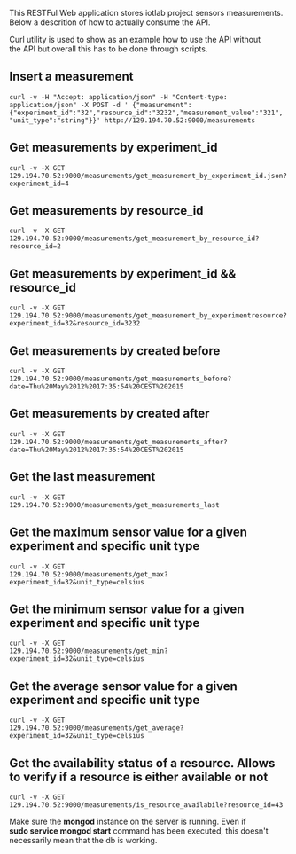 This RESTFul Web application stores iotlab project sensors measurements.  
Below a descrition of how to actually consume the API.

Curl utility is used to show as an example how to use the API without  
the API but overall this has to be done through scripts.

## Insert a measurement

    curl -v -H "Accept: application/json" -H "Content-type: application/json" -X POST -d ' {"measurement":{"experiment_id":"32","resource_id":"3232","measurement_value":"321",
    "unit_type":"string"}}' http://129.194.70.52:9000/measurements

## Get measurements by experiment_id

    curl -v -X GET  
    129.194.70.52:9000/measurements/get_measurement_by_experiment_id.json?experiment_id=4

## Get measurements by resource_id

    curl -v -X GET  
    129.194.70.52:9000/measurements/get_measurement_by_resource_id?resource_id=2

## Get measurements by experiment_id \&\& resource_id

    curl -v -X GET  
    129.194.70.52:9000/measurements/get_measurement_by_experimentresource?experiment_id=32&resource_id=3232

## Get measurements by created before

    curl -v -X GET  
    129.194.70.52:9000/measurements/get_measurements_before?date=Thu%20May%2012%2017:35:54%20CEST%202015

## Get measurements by created after

    curl -v -X GET  
    129.194.70.52:9000/measurements/get_measurements_after?date=Thu%20May%2012%2017:35:54%20CEST%202015

## Get the last measurement

    curl -v -X GET  
    129.194.70.52:9000/measurements/get_measurements_last

## Get the maximum sensor value for a given experiment and specific unit type

    curl -v -X GET  
    129.194.70.52:9000/measurements/get_max?experiment_id=32&unit_type=celsius

## Get the minimum sensor value for a given experiment and specific unit type

    curl -v -X GET  
    129.194.70.52:9000/measurements/get_min?experiment_id=32&unit_type=celsius

## Get the average sensor value for a given experiment and specific unit type

    curl -v -X GET  
    129.194.70.52:9000/measurements/get_average?experiment_id=32&unit_type=celsius

## Get the availability status of a resource. Allows to verify if a resource is either available or not

    curl -v -X GET  
    129.194.70.52:9000/measurements/is_resource_availabile?resource_id=43
    

Make sure the **mongod** instance on the server is running. Even if  
**sudo service mongod start** command has been executed, this doesn't  
necessarily mean that the db is working.

